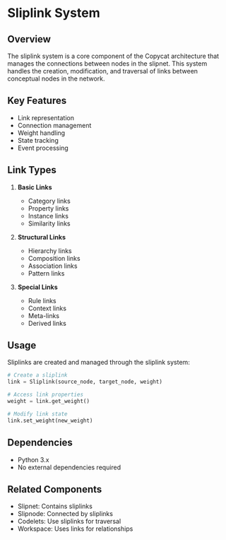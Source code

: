 # Sliplink System

## Overview
The sliplink system is a core component of the Copycat architecture that manages the connections between nodes in the slipnet. This system handles the creation, modification, and traversal of links between conceptual nodes in the network.

## Key Features
- Link representation
- Connection management
- Weight handling
- State tracking
- Event processing

## Link Types
1. **Basic Links**
   - Category links
   - Property links
   - Instance links
   - Similarity links

2. **Structural Links**
   - Hierarchy links
   - Composition links
   - Association links
   - Pattern links

3. **Special Links**
   - Rule links
   - Context links
   - Meta-links
   - Derived links

## Usage
Sliplinks are created and managed through the sliplink system:

```python
# Create a sliplink
link = Sliplink(source_node, target_node, weight)

# Access link properties
weight = link.get_weight()

# Modify link state
link.set_weight(new_weight)
```

## Dependencies
- Python 3.x
- No external dependencies required

## Related Components
- Slipnet: Contains sliplinks
- Slipnode: Connected by sliplinks
- Codelets: Use sliplinks for traversal
- Workspace: Uses links for relationships 